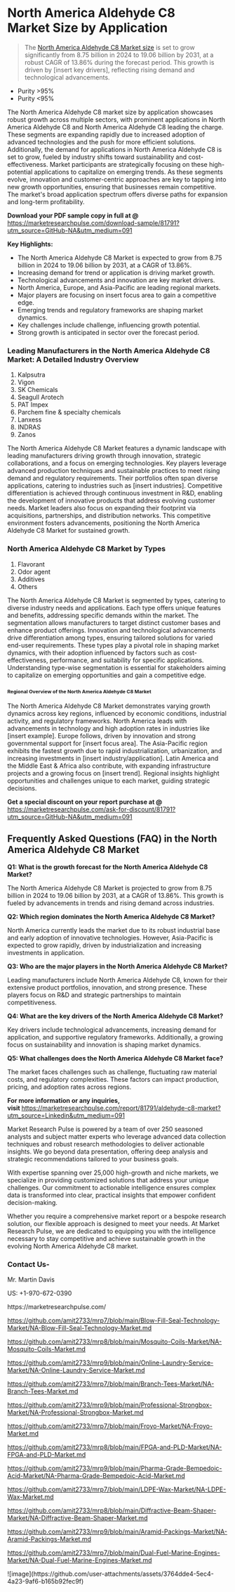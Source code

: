 <h1>North America Aldehyde C8 Market&nbsp;Size by Application</h1><blockquote><p>The <a href="https://marketresearchpulse.com/download-sample/81791?utm_source=GitHub-NA&amp;utm_medium=091">North America Aldehyde C8 Market size</a> is set to grow significantly from 8.75 billion in 2024 to 19.06 billion by 2031, at a robust CAGR of 13.86% during the forecast period. This growth is driven by [insert key drivers], reflecting rising demand and technological advancements.</p></blockquote><ul><li>Purity >95%<li> Purity <95%</li></ul><p>The North America Aldehyde C8 market size by application showcases robust growth across multiple sectors, with prominent applications in North America Aldehyde C8 and North America Aldehyde C8 leading the charge. These segments are expanding rapidly due to increased adoption of advanced technologies and the push for more efficient solutions. Additionally, the demand for applications in North America Aldehyde C8 is set to grow, fueled by industry shifts toward sustainability and cost-effectiveness. Market participants are strategically focusing on these high-potential applications to capitalize on emerging trends. As these segments evolve, innovation and customer-centric approaches are key to tapping into new growth opportunities, ensuring that businesses remain competitive. The market's broad application spectrum offers diverse paths for expansion and long-term profitability.</p><p><strong>Download your PDF sample copy in full at @ </strong><a href="https://marketresearchpulse.com/download-sample/81791?utm_source=GitHub-NA&amp;utm_medium=091">https://marketresearchpulse.com/download-sample/81791?utm_source=GitHub-NA&amp;utm_medium=091</a></p><p><strong>Key Highlights: </strong></p><ul><li>The North America Aldehyde C8 Market is expected to grow from 8.75 billion in 2024 to 19.06 billion by 2031, at a CAGR of 13.86%.</li><li>Increasing demand for trend or application is driving market growth.</li><li>Technological advancements and innovation are key market drivers.</li><li>North America, Europe, and Asia-Pacific are leading regional markets.</li><li>Major players are focusing on insert focus area to gain a competitive edge.</li><li>Emerging trends and regulatory frameworks are shaping market dynamics.</li><li>Key challenges include challenge, influencing growth potential.</li><li>Strong growth is anticipated in sector over the forecast period.</li></ul><h3>Leading Manufacturers in the North America Aldehyde C8 Market: A Detailed Industry Overview</h3><ol><li>Kalpsutra</li><li>Vigon</li><li>SK Chemicals</li><li>Seagull Arotech</li><li>PAT Impex</li><li>Parchem fine & specialty chemicals</li><li>Lanxess</li><li>INDRAS</li><li>Zanos</li></ol><div class="flex max-w-full flex-col flex-grow"><div class="min-h-8 text-message flex w-full flex-col items-end gap-2 whitespace-normal break-words [.text-message+&amp;]:mt-5" dir="auto" data-message-author-role="assistant" data-message-id="fd8432e4-4910-450d-b182-61b7bfb0a01f" data-message-model-slug="gpt-4o"><div class="flex w-full flex-col gap-1 empty:hidden first:pt-[3px]"><div class="markdown prose w-full break-words dark:prose-invert light"><p>The North America Aldehyde C8 Market features a dynamic landscape with leading manufacturers driving growth through innovation, strategic collaborations, and a focus on emerging technologies. Key players leverage advanced production techniques and sustainable practices to meet rising demand and regulatory requirements. Their portfolios often span diverse applications, catering to industries such as [insert industries]. Competitive differentiation is achieved through continuous investment in R&amp;D, enabling the development of innovative products that address evolving customer needs. Market leaders also focus on expanding their footprint via acquisitions, partnerships, and distribution networks. This competitive environment fosters advancements, positioning the North America Aldehyde C8 Market for sustained growth.</p></div></div></div></div><h3>North America Aldehyde C8 Market by Types</h3><ol><li>Flavorant<li> Odor agent<li> Additives<li> Others</li></ol><div class="flex max-w-full flex-col flex-grow"><div class="min-h-8 text-message flex w-full flex-col items-end gap-2 whitespace-normal break-words [.text-message+&amp;]:mt-5" dir="auto" data-message-author-role="assistant" data-message-id="084470be-0bb7-4664-bddf-5156b4f41249" data-message-model-slug="gpt-4o-mini"><div class="flex w-full flex-col gap-1 empty:hidden first:pt-[3px]"><div class="markdown prose w-full break-words dark:prose-invert light"><p>The North America Aldehyde C8 Market is segmented by types, catering to diverse industry needs and applications. Each type offers unique features and benefits, addressing specific demands within the market. The segmentation allows manufacturers to target distinct customer bases and enhance product offerings. Innovation and technological advancements drive differentiation among types, ensuring tailored solutions for varied end-user requirements. These types play a pivotal role in shaping market dynamics, with their adoption influenced by factors such as cost-effectiveness, performance, and suitability for specific applications. Understanding type-wise segmentation is essential for stakeholders aiming to capitalize on emerging opportunities and gain a competitive edge.</p></div></div></div></div><h3><span style="font-size: 11px;">Regional Overview of the North America Aldehyde C8 Market</span></h3><div class="flex max-w-full flex-col flex-grow"><div class="min-h-8 text-message flex w-full flex-col items-end gap-2 whitespace-normal break-words [.text-message+&amp;]:mt-5" dir="auto" data-message-author-role="assistant" data-message-id="e9038762-ce64-4e30-91c9-9bd413514231" data-message-model-slug="gpt-4o-mini"><div class="flex w-full flex-col gap-1 empty:hidden first:pt-[3px]"><div class="markdown prose w-full break-words dark:prose-invert light"><p>The North America Aldehyde C8 Market demonstrates varying growth dynamics across key regions, influenced by economic conditions, industrial activity, and regulatory frameworks. North America leads with advancements in technology and high adoption rates in industries like [insert example]. Europe follows, driven by innovation and strong governmental support for [insert focus area]. The Asia-Pacific region exhibits the fastest growth due to rapid industrialization, urbanization, and increasing investments in [insert industry/application]. Latin America and the Middle East &amp; Africa also contribute, with expanding infrastructure projects and a growing focus on [insert trend]. Regional insights highlight opportunities and challenges unique to each market, guiding strategic decisions.</p></div></div></div></div><p><strong>Get a special discount on your report purchase at @ </strong><a href="https://marketresearchpulse.com/ask-for-discount/81791?utm_source=GitHub-NA&amp;utm_medium=091">https://marketresearchpulse.com/ask-for-discount/81791?utm_source=GitHub-NA&amp;utm_medium=091</a></p><h2>Frequently Asked Questions (FAQ) in the North America Aldehyde C8 Market</h2><p><strong>Q1: What is the growth forecast for the North America Aldehyde C8 Market?</strong></p><p>The North America Aldehyde C8 Market is projected to grow from 8.75 billion in 2024 to 19.06 billion by 2031, at a CAGR of 13.86%. This growth is fueled by advancements in trends and rising demand across industries.</p><p><strong>Q2: Which region dominates the North America Aldehyde C8 Market?</strong></p><p>North America currently leads the market due to its robust industrial base and early adoption of innovative technologies. However, Asia-Pacific is expected to grow rapidly, driven by industrialization and increasing investments in application.</p><p><strong>Q3: Who are the major players in the North America Aldehyde C8 Market?</strong></p><p>Leading manufacturers include North America Aldehyde C8, known for their extensive product portfolios, innovation, and strong presence. These players focus on R&amp;D and strategic partnerships to maintain competitiveness.</p><p><strong>Q4: What are the key drivers of the North America Aldehyde C8 Market?</strong></p><p>Key drivers include technological advancements, increasing demand for application, and supportive regulatory frameworks. Additionally, a growing focus on sustainability and innovation is shaping market dynamics.</p><p><strong>Q5: What challenges does the North America Aldehyde C8 Market face?</strong></p><p>The market faces challenges such as challenge, fluctuating raw material costs, and regulatory complexities. These factors can impact production, pricing, and adoption rates across regions.</p><p><strong>For more information or any inquiries, visit&nbsp;</strong><a href="https://marketresearchpulse.com/report/81791/aldehyde-c8-market?utm_source=Linkedin&utm_medium=091">https://marketresearchpulse.com/report/81791/aldehyde-c8-market?utm_source=Linkedin&utm_medium=091</a></p><p>Market Research Pulse is powered by a team of over 250 seasoned analysts and subject matter experts who leverage advanced data collection techniques and robust research methodologies to deliver actionable insights. We go beyond data presentation, offering deep analysis and strategic recommendations tailored to your business goals.</p><p>With expertise spanning over 25,000 high-growth and niche markets, we specialize in providing customized solutions that address your unique challenges. Our commitment to actionable intelligence ensures complex data is transformed into clear, practical insights that empower confident decision-making.</p><p>Whether you require a comprehensive market report or a bespoke research solution, our flexible approach is designed to meet your needs. At Market Research Pulse, we are dedicated to equipping you with the intelligence necessary to stay competitive and achieve sustainable growth in the evolving North America Aldehyde C8 market.</p><h3><strong>Contact Us-</strong></h3><p>Mr. Martin Davis</p><p>US: +1-970-672-0390</p><p>https://marketresearchpulse.com/</p><p><a href="https://github.com/amit2733/mrp7/blob/main/Blow-Fill-Seal-Technology-Market/NA-Blow-Fill-Seal-Technology-Market.md">https://github.com/amit2733/mrp7/blob/main/Blow-Fill-Seal-Technology-Market/NA-Blow-Fill-Seal-Technology-Market.md</a></p><p><a href="https://github.com/amit2733/mrp8/blob/main/Mosquito-Coils-Market/NA-Mosquito-Coils-Market.md">https://github.com/amit2733/mrp8/blob/main/Mosquito-Coils-Market/NA-Mosquito-Coils-Market.md</a></p><p><a href="https://github.com/amit2733/mrp9/blob/main/Online-Laundry-Service-Market/NA-Online-Laundry-Service-Market.md">https://github.com/amit2733/mrp9/blob/main/Online-Laundry-Service-Market/NA-Online-Laundry-Service-Market.md</a></p><p><a href="https://github.com/amit2733/mrp7/blob/main/Branch-Tees-Market/NA-Branch-Tees-Market.md">https://github.com/amit2733/mrp7/blob/main/Branch-Tees-Market/NA-Branch-Tees-Market.md</a></p><p><a href="https://github.com/amit2733/mrp9/blob/main/Professional-Strongbox-Market/NA-Professional-Strongbox-Market.md">https://github.com/amit2733/mrp9/blob/main/Professional-Strongbox-Market/NA-Professional-Strongbox-Market.md</a></p><p><a href="https://github.com/amit2733/mrp7/blob/main/Froyo-Market/NA-Froyo-Market.md">https://github.com/amit2733/mrp7/blob/main/Froyo-Market/NA-Froyo-Market.md</a></p><p><a href="https://github.com/amit2733/mrp8/blob/main/FPGA-and-PLD-Market/NA-FPGA-and-PLD-Market.md">https://github.com/amit2733/mrp8/blob/main/FPGA-and-PLD-Market/NA-FPGA-and-PLD-Market.md</a></p><p><a href="https://github.com/amit2733/mrp9/blob/main/Pharma-Grade-Bempedoic-Acid-Market/NA-Pharma-Grade-Bempedoic-Acid-Market.md">https://github.com/amit2733/mrp9/blob/main/Pharma-Grade-Bempedoic-Acid-Market/NA-Pharma-Grade-Bempedoic-Acid-Market.md</a></p><p><a href="https://github.com/amit2733/mrp7/blob/main/LDPE-Wax-Market/NA-LDPE-Wax-Market.md">https://github.com/amit2733/mrp7/blob/main/LDPE-Wax-Market/NA-LDPE-Wax-Market.md</a></p><p><a href="https://github.com/amit2733/mrp8/blob/main/Diffractive-Beam-Shaper-Market/NA-Diffractive-Beam-Shaper-Market.md">https://github.com/amit2733/mrp8/blob/main/Diffractive-Beam-Shaper-Market/NA-Diffractive-Beam-Shaper-Market.md</a></p><p><a href="https://github.com/amit2733/mrp9/blob/main/Aramid-Packings-Market/NA-Aramid-Packings-Market.md">https://github.com/amit2733/mrp9/blob/main/Aramid-Packings-Market/NA-Aramid-Packings-Market.md</a></p><p><a href="https://github.com/amit2733/mrp7/blob/main/Dual-Fuel-Marine-Engines-Market/NA-Dual-Fuel-Marine-Engines-Market.md">https://github.com/amit2733/mrp7/blob/main/Dual-Fuel-Marine-Engines-Market/NA-Dual-Fuel-Marine-Engines-Market.md</a></p>
![image](https://github.com/user-attachments/assets/3764dde4-5ec4-4a23-9af6-b165b92fec9f)
